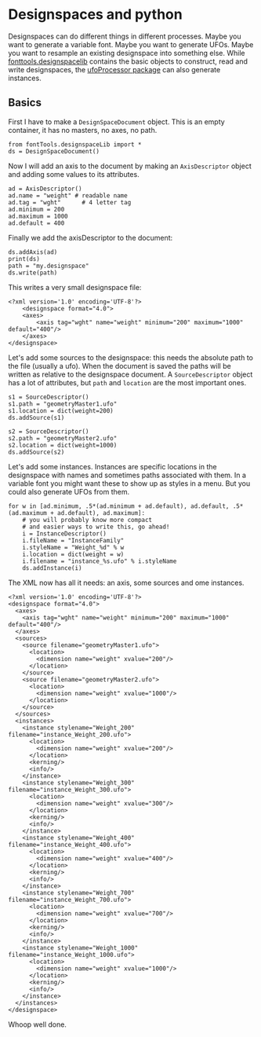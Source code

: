 # Designspaces and python

Designspaces can do different things in different processes. Maybe you want to generate a variable font. Maybe you want to generate UFOs. Maybe you want to resample an existing designspace into something else. 
While [fonttools.designspacelib](https://fonttools.readthedocs.io/en/latest/designspaceLib/index.html) contains the basic objects to construct, read and write designspaces, the [ufoProcessor package](https://github.com/LettError/ufoProcessor) can also generate instances. 

## Basics
First I have to make a `DesignSpaceDocument` object. This is an empty container, it has no masters, no axes, no path.

    from fontTools.designspaceLib import *
    ds = DesignSpaceDocument()
        
Now I will add an axis to the document by making an `AxisDescriptor` object and adding some values to its attributes.

    ad = AxisDescriptor()
    ad.name = "weight" # readable name
    ad.tag = "wght" 	 # 4 letter tag
    ad.minimum = 200
    ad.maximum = 1000
    ad.default = 400

Finally we add the axisDescriptor to the document:

    ds.addAxis(ad)
    print(ds)
    path = "my.designspace"
    ds.write(path)

This writes a very small designspace file:   
    
    <?xml version='1.0' encoding='UTF-8'?>
        <designspace format="4.0">
        <axes>
            <axis tag="wght" name="weight" minimum="200" maximum="1000" default="400"/>
        </axes>
    </designspace>

Let's add some sources to the designspace: this needs the absolute path to the file (usually a ufo). When the document is saved the paths will be written as relative to the designspace document. A `SourceDescriptor` object has a lot of attributes, but `path` and `location` are the most important ones.

    s1 = SourceDescriptor()
    s1.path = "geometryMaster1.ufo"
    s1.location = dict(weight=200)
    ds.addSource(s1)

    s2 = SourceDescriptor()
    s2.path = "geometryMaster2.ufo"
    s2.location = dict(weight=1000)
    ds.addSource(s2)

Let's add some instances. Instances are specific locations in the designspace with names and sometimes paths associated with them. In a variable font you might want these to show up as styles in a menu. But you could also generate UFOs from them.

    for w in [ad.minimum, .5*(ad.minimum + ad.default), ad.default, .5*(ad.maximum + ad.default), ad.maximum]:
        # you will probably know more compact
        # and easier ways to write this, go ahead!
        i = InstanceDescriptor()
        i.fileName = "InstanceFamily"
        i.styleName = "Weight_%d" % w
        i.location = dict(weight = w)
        i.filename = "instance_%s.ufo" % i.styleName
        ds.addInstance(i)
        
The XML now has all it needs: an axis, some sources and ome instances.

	<?xml version='1.0' encoding='UTF-8'?>
	<designspace format="4.0">
	  <axes>
	    <axis tag="wght" name="weight" minimum="200" maximum="1000" default="400"/>
	  </axes>
	  <sources>
	    <source filename="geometryMaster1.ufo">
	      <location>
	        <dimension name="weight" xvalue="200"/>
	      </location>
	    </source>
	    <source filename="geometryMaster2.ufo">
	      <location>
	        <dimension name="weight" xvalue="1000"/>
	      </location>
	    </source>
	  </sources>
	  <instances>
	    <instance stylename="Weight_200" filename="instance_Weight_200.ufo">
	      <location>
	        <dimension name="weight" xvalue="200"/>
	      </location>
	      <kerning/>
	      <info/>
	    </instance>
	    <instance stylename="Weight_300" filename="instance_Weight_300.ufo">
	      <location>
	        <dimension name="weight" xvalue="300"/>
	      </location>
	      <kerning/>
	      <info/>
	    </instance>
	    <instance stylename="Weight_400" filename="instance_Weight_400.ufo">
	      <location>
	        <dimension name="weight" xvalue="400"/>
	      </location>
	      <kerning/>
	      <info/>
	    </instance>
	    <instance stylename="Weight_700" filename="instance_Weight_700.ufo">
	      <location>
	        <dimension name="weight" xvalue="700"/>
	      </location>
	      <kerning/>
	      <info/>
	    </instance>
	    <instance stylename="Weight_1000" filename="instance_Weight_1000.ufo">
	      <location>
	        <dimension name="weight" xvalue="1000"/>
	      </location>
	      <kerning/>
	      <info/>
	    </instance>
	  </instances>
	</designspace>

Whoop well done.

